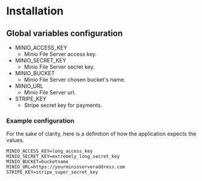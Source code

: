 # Installation

## Global variables configuration

- MINIO_ACCESS_KEY
    - Minio File Server access key.
- MINIO_SECRET_KEY
    - Minio File Server secret key.
- MINIO_BUCKET
    - Minio File Server chosen bucket's name.
- MINIO_URL
    - Minio File Server url.
- STRIPE_KEY
    - Stripe secret key for payments.

### Example configuration

For the sake of clarity, here is a definition of how the application expects the values.

    MINIO_ACCESS_KEY=long_access_key
    MINIO_SECRET_KEY=extremely_long_secret_key
    MINIO_BUCKET=bucketname
    MINIO_URL=https://yourminioserveraddress.com
    STRIPE_KEY=stripe_super_secret_key
